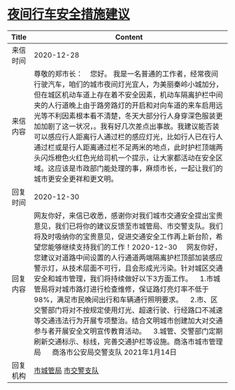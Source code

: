 # <a href="http://www.shangluo.gov.cn/zmhd/ldxxxx.jsp?urltype=leadermail.LeaderMailContentUrl&wbtreeid=1112&leadermailid=6747">夜间行车安全措施建议</a>
| Title |                                                                                                                                                                                                   Content                                                                                                                                                                                                    |
|:-----:|--------------------------------------------------------------------------------------------------------------------------------------------------------------------------------------------------------------------------------------------------------------------------------------------------------------------------------------------------------------------------------------------------------------|
| 来信时间  | 2020-12-28                                                                                                                                                                                                                                                                                                                                                                                                   |
| 来信内容  | 尊敬的郑市长：    您好。 我是一名普通的工作者，经常夜间行驶汽车，咱们的城市夜间灯光宜人，为美丽秦岭小城加分，但在城区机动车道上存在着不安全因素，机动车隔离护栏中间夹的人行道晚上由于路旁路灯的开启和对向车道的来车启用远光等不利因素根本看不清楚，冬天大部分行人身穿深色服装更加加剧了这一状况，。我有好几次差点出事故。我建议能否装可以感应行人距离行人通过栏的感应灯光，比如行人已在行人通过栏或是行人距离通过栏不足两米的地点，此时护栏顶端两头闪烁橙色火红色光给司机一个提示，让大家都活动在安全区域。这应该是市政部门能处理的事，麻烦市长，一起让我们的城市更安全更祥和更文明。                                                                                                                |
| 回复时间  | 2020-12-30                                                                                                                                                                                                                                                                                                                                                                                                   |
| 回复内容  | 网友你好，来信已收悉，感谢你对我们城市交通安全提出宝贵意见，我们已将你的建议反馈至市城管局、市交警支队。我们将及时吸纳你的宝贵意见，促进交通安全工作再上新台阶，希望您能够继续支持我们的工作！2020-12-30     网友你好，您建议对道路中间设置的人行通道两端隔离护栏顶部加装感应警示灯，从技术层面不可行，且会形成光污染。针对城区交通安全和城市管理，我们将持续做好以下3方面工作。    1.市城管局将对城市路灯进行检查维修，保证路灯亮灯率不低于98%，满足市民晚间出行和车辆通行照明要求。    2.市、区交警部门将对不按规定使用灯光、超速行驶、行经路口不减速等交通违法行为开展专项整治。结合文明城市创建加大对交通参与者开展安全文明宣传教育活动。    3.城管、交警部门定期刷新交通标示、标线，完善交通护栏等设施。商洛市城市管理局      商洛市公安局交警支队 2021年1月14日 |
| 回复机构  | <a href="../../categories/agencies/市城管局.md">市城管局</a> <a href="../../categories/agencies/市交警支队.md">市交警支队</a>                                                                                                                                                                                                                                                                                                  |
